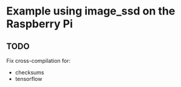 # Example using image_ssd on the Raspberry Pi

## TODO

Fix cross-compilation for:

- checksums
- tensorflow
